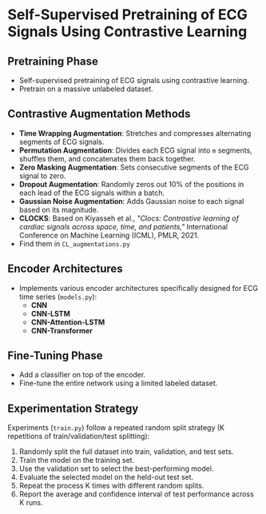 # Self-Supervised Pretraining of ECG Signals Using Contrastive Learning

## Pretraining Phase

- Self-supervised pretraining of ECG signals using contrastive learning.
- Pretrain on a massive unlabeled dataset.

## Contrastive Augmentation Methods 

- **Time Wrapping Augmentation**: Stretches and compresses alternating segments of ECG signals.
- **Permutation Augmentation**: Divides each ECG signal into `m` segments, shuffles them, and concatenates them back together.
- **Zero Masking Augmentation**: Sets consecutive segments of the ECG signal to zero.
- **Dropout Augmentation**: Randomly zeros out 10% of the positions in each lead of the ECG signals within a batch.
- **Gaussian Noise Augmentation**: Adds Gaussian noise to each signal based on its magnitude.
- **CLOCKS**: Based on Kiyasseh et al., *"Clocs: Contrastive learning of cardiac signals across space, time, and patients,"* International Conference on Machine Learning (ICML), PMLR, 2021.
- Find them in `CL_augmentations.py`

## Encoder Architectures 

- Implements various encoder architectures specifically designed for ECG time series (`models.py`):
  - **CNN**
  - **CNN-LSTM**
  - **CNN-Attention-LSTM**
  - **CNN-Transformer**

## Fine-Tuning Phase

- Add a classifier on top of the encoder.
- Fine-tune the entire network using a limited labeled dataset.

## Experimentation Strategy 

Experiments (`train.py`) follow a repeated random split strategy (K repetitions of train/validation/test splitting):

1. Randomly split the full dataset into train, validation, and test sets.
2. Train the model on the training set.
3. Use the validation set to select the best-performing model.
4. Evaluate the selected model on the held-out test set.
5. Repeat the process K times with different random splits.
6. Report the average and confidence interval of test performance across K runs.
